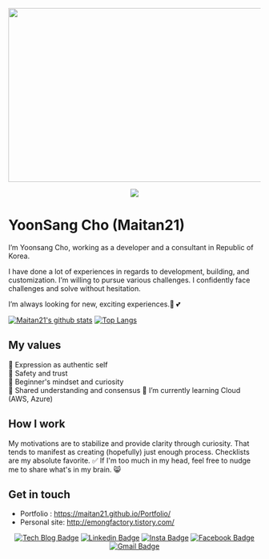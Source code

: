 
<p align="center"><img src="https://user-images.githubusercontent.com/45276804/87858951-b0ea0880-c96c-11ea-8a5f-51347325f308.gif" height="347px" width="800px"></p>
<div align=center>
<a href="https://hits.seeyoufarm.com"/><img src="https://hits.seeyoufarm.com/api/count/incr/badge.svg?url=https%3A%2F%2Fgithub.com%2FMaitan21"/></a>
</div>

# YoonSang Cho (Maitan21)
I’m Yoonsang Cho, working as a developer and a consultant in Republic of Korea.

I have done a lot of experiences in regards to development, building, and customization. I’m willing to pursue various challenges. I confidently face challenges and solve without hesitation.

I’m always looking for new, exciting experiences.👋 💕

[![Maitan21's github stats](https://github-readme-stats.vercel.app/api?username=Maitan21&show_icons=true&hide_border=true)](https://github.com/Maitan21)
[![Top Langs](https://github-readme-stats.vercel.app/api/top-langs/?username=Maitan21&layout=compact)](https://github.com/Maitan21)

## My values
🌟 Expression as authentic self<br>
💖 Safety and trust<br>
🍏 Beginner's mindset and curiosity<br>
🙌 Shared understanding and consensus
🌱 I’m currently learning Cloud (AWS, Azure)

## How I work
My motivations are to stabilize and provide clarity through curiosity. That tends to manifest as creating (hopefully) just enough process. Checklists are my absolute favorite. ✅ If I'm too much in my head, feel free to nudge me to share what's in my brain. 😸

## Get in touch
- Portfolio : https://maitan21.github.io/Portfolio/ <br>
- Personal site: http://emongfactory.tistory.com/
<div align=center>

[![Tech Blog Badge](http://img.shields.io/badge/-Github-black?style=flat-square&logo=github&link=https://github.com/Maitan21)](https://github.com/Maitan21) 
[![Linkedin Badge](https://img.shields.io/badge/-LinkedIn-blue?style=flat-square&logo=Linkedin&logoColor=white&link=https://www.linkedin.com/in/yoonsang-cho-244a26166//)](https://www.linkedin.com/in/yoonsang-cho-244a26166/) 
[![Insta Badge](https://img.shields.io/badge/-Instagram-gray?style=flat-square&logo=Instagram&link=https://www.instagram.com/j.y.s_94/)](https://www.instagram.com/j.y.s_94/) 
[![Facebook Badge](https://img.shields.io/badge/-Facebook-1877f2?style=flat-square&logo=facebook&logoColor=white&link=https://www.facebook.com/yoonsang.jho)](https://www.facebook.com/yoonsang.jho) 
[![Gmail Badge](https://img.shields.io/badge/-Gmail-d14836?style=flat-square&logo=Gmail&logoColor=white&link=mailto:oklfg2002@gmail.com)](mailto:oklfg2002@gmail.com)
</div>
<!--

Here are some ideas to get you started:

- 🔭 I’m currently working on ...
- 🌱 I’m currently learning ...
- 👯 I’m looking to collaborate on ...
- 🤔 I’m looking for help with ...
- 💬 Ask me about ...
- 📫 How to reach me: ...
- 😄 Pronouns: ...
- ⚡ Fun fact: ...
-->

	


	
